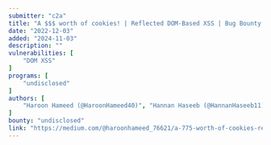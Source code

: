 ```yaml
---
submitter: "c2a"
title: "A $$$ worth of cookies! | Reflected DOM-Based XSS | Bug Bounty POC"
date: "2022-12-03"
added: "2024-11-03"
description: ""
vulnerabilities: [
    "DOM XSS"
]
programs: [
    "undisclosed"
]
authors: [
    "Haroon Hameed (@HaroonHameed40)", "Hannan Haseeb (@HannanHaseeb11)"
]
bounty: "undisclosed"
link: "https://medium.com/@haroonhameed_76621/a-775-worth-of-cookies-reflected-dom-based-xss-bug-bounty-poc-3e7720c78fbe"
---
```




